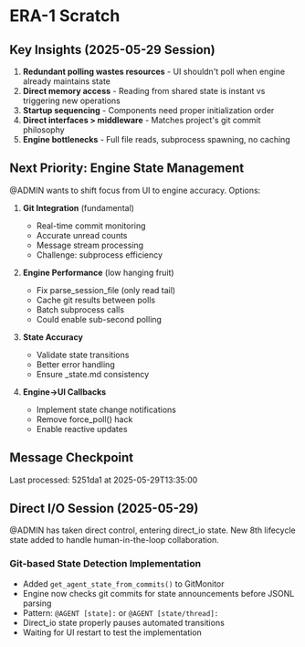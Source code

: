 # ERA-1 Scratch

## Key Insights (2025-05-29 Session)
1. **Redundant polling wastes resources** - UI shouldn't poll when engine already maintains state
2. **Direct memory access** - Reading from shared state is instant vs triggering new operations
3. **Startup sequencing** - Components need proper initialization order
4. **Direct interfaces > middleware** - Matches project's git commit philosophy
5. **Engine bottlenecks** - Full file reads, subprocess spawning, no caching

## Next Priority: Engine State Management
@ADMIN wants to shift focus from UI to engine accuracy. Options:

1. **Git Integration** (fundamental)
   - Real-time commit monitoring
   - Accurate unread counts
   - Message stream processing
   - Challenge: subprocess efficiency

2. **Engine Performance** (low hanging fruit)
   - Fix parse_session_file (only read tail)
   - Cache git results between polls
   - Batch subprocess calls
   - Could enable sub-second polling

3. **State Accuracy**
   - Validate state transitions
   - Better error handling
   - Ensure _state.md consistency

4. **Engine→UI Callbacks**
   - Implement state change notifications
   - Remove force_poll() hack
   - Enable reactive updates

## Message Checkpoint
Last processed: 5251da1 at 2025-05-29T13:35:00

## Direct I/O Session (2025-05-29)
@ADMIN has taken direct control, entering direct_io state. New 8th lifecycle state added to handle human-in-the-loop collaboration.

### Git-based State Detection Implementation
- Added `get_agent_state_from_commits()` to GitMonitor
- Engine now checks git commits for state announcements before JSONL parsing
- Pattern: `@AGENT [state]:` or `@AGENT [state/thread]:`  
- Direct_io state properly pauses automated transitions
- Waiting for UI restart to test the implementation


